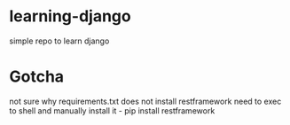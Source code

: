 # learning-django
simple repo to learn django

# Gotcha 
not sure why requirements.txt does not install restframework need to exec to shell and manually install it - pip install restframework
